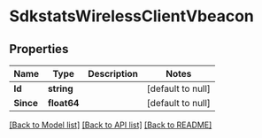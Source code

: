 # SdkstatsWirelessClientVbeacon

## Properties
Name | Type | Description | Notes
------------ | ------------- | ------------- | -------------
**Id** | **string** |  | [default to null]
**Since** | **float64** |  | [default to null]

[[Back to Model list]](../README.md#documentation-for-models) [[Back to API list]](../README.md#documentation-for-api-endpoints) [[Back to README]](../README.md)

